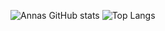 ![Annas GitHub stats](https://github-readme-stats.vercel.app/api?username=annasajkh&hide=contribs,prs&theme=tokyonight)
![Top Langs](https://github-readme-stats.vercel.app/api/top-langs/?username=annasajkh&theme=tokyonight)